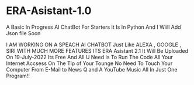 # ERA-Asistant-1.0
A Basic In Progress AI ChatBot For Starters It Is In Python And I Wiill Add Json file Soon

I AM WORKING ON A SPEACH AI CHATBOT Just Like ALEXA , GOOGLE , SIRI WITH MUCH MORE FEATURES ITS ERA Asistant 2.1
It Will Be Uploaded On 19-July-2022 Its Free And All U Need Is To Run The Code All Your Internet Accsess On The Tip of Your Tounge No Need To Touch Your Computer From E-Mail to News Q and A YouTube Music All In Just One Program!!
